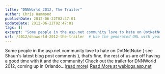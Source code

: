 ```yaml
---
title: "DNNWorld 2012, The Trailer"
author: Chris Hammond
publishDate: 2012-06-22T02:47:01
updateDate: 2012-06-22T02:47:01
tags: []
excerpt: "Some people in the asp.net community love to hate on DotNetNuke ( see Shaun's latest blog post comments ), that’s fine, the rest of us are off having a good time with it and the community! Check out the trailer for DNNWorld 2012, coming up in Orlando...(read more)"
url: /2012/dnnworld-2012-the-trailer  # Use the generated URL with year
---
```

Some people in the asp.net community love to hate on DotNetNuke ( see Shaun's latest blog post comments ), that’s fine, the rest of us are off having a good time with it and the community! Check out the trailer for DNNWorld 2012, coming up in Orlando...(<a href="https://weblogs.asp.net/christoc/archive/2012/06/22/dnnworld-2012-the-trailer.aspx">read more</a>)<img src="https://weblogs.asp.net/aggbug.aspx?PostID=8632166" width="1" height="1"> <a href="https://weblogs.asp.net/christoc/archive/2012/06/22/dnnworld-2012-the-trailer.aspx">Read More at weblogs.asp.net</a>
